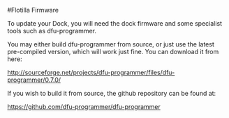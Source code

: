#Flotilla Firmware

To update your Dock, you will need the dock firmware and some specialist tools such as dfu-programmer.

You may either build dfu-programmer from source, or just use the latest pre-compiled version, which will work just fine. You can download it from here:

http://sourceforge.net/projects/dfu-programmer/files/dfu-programmer/0.7.0/

If you wish to build it from source, the github repository can be found at:

https://github.com/dfu-programmer/dfu-programmer